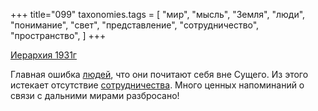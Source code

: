 +++
title="099"
taxonomies.tags = [
 "мир",
 "мысль",
 "Земля",
 "люди",
 "понимание",
 "свет",
 "представление",
 "сотрудничество",
 "пространство",
]
+++

[Иерархия 1931г](/agni/1931)

Главная ошибка [людей](/tags/люди), что они почитают себя вне Сущего. Из этого истекает отсутствие [сотрудничества](/tags/Земля). Много ценных напоминаний о связи с дальними мирами разбросано!   

   

